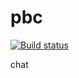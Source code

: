 # pbc
[![Build status](https://ci.appveyor.com/api/projects/status/4o81htevsop5swpo?svg=true)](https://ci.appveyor.com/project/pjwoodard/certificator)

chat
